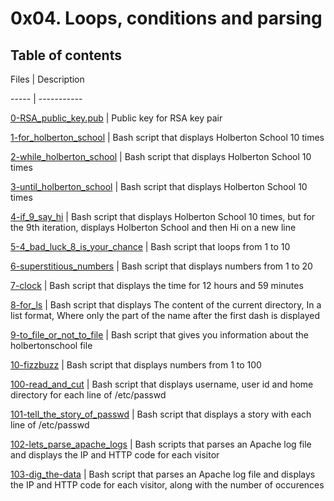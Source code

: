 # 0x04. Loops, conditions and parsing



## Table of contents

Files | Description

----- | -----------

[0-RSA_public_key.pub](./0-RSA_public_key.pub) | Public key for RSA key pair

[1-for_holberton_school](./1-for_holberton_school) | Bash script that displays Holberton School 10 times

[2-while_holberton_school](./2-while_holberton_school) | Bash script that displays Holberton School 10 times

[3-until_holberton_school](./3-until_holberton_school) | Bash script that displays Holberton School 10 times

[4-if_9_say_hi](./4-if_9_say_hi) | Bash script that displays Holberton School 10 times, but for the 9th iteration, displays Holberton School and then Hi on a new line

[5-4_bad_luck_8_is_your_chance](./5-4_bad_luck_8_is_your_chance) | Bash script that loops from 1 to 10

[6-superstitious_numbers](./6-superstitious_numbers) | Bash script that displays numbers from 1 to 20

[7-clock](./7-clock) | Bash script that displays the time for 12 hours and 59 minutes

[8-for_ls](./8-for_ls) | Bash script that displays The content of the current directory, In a list format, Where only the part of the name after the first dash is displayed

[9-to_file_or_not_to_file](./9-to_file_or_not_to_file) | Bash script that gives you information about the holbertonschool file

[10-fizzbuzz](./10-fizzbuzz) | Bash script that displays numbers from 1 to 100

[100-read_and_cut](./100-read_and_cut) | Bash script that displays username, user id and home directory for each line of /etc/passwd

[101-tell_the_story_of_passwd](./101-tell_the_story_of_passwd) | Bash script that displays a story with each line of /etc/passwd

[102-lets_parse_apache_logs](./102-lets_parse_apache_logs) | Bash scripts that parses an Apache log file and displays the IP and HTTP code for each visitor

[103-dig_the-data](./103-dig_the-data) | Bash script that parses an Apache log file and displays the IP and HTTP code for each visitor, along with the number of occurences
